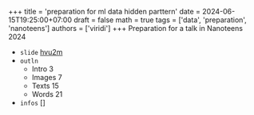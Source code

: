 +++
title = 'preparation for ml data hidden parttern'
date = 2024-06-15T19:25:00+07:00
draft = false
math = true
tags = ['data', 'preparation', 'nanoteens']
authors = ['viridi']
+++
Preparation for a talk in Nanoteens 2024 <!--more-->

+ `slide` [hvu2m](https://osf.io/hvu2m)
+ `outln`
  - Intro 3
  - Images 7
  - Texts 15
  - Words 21
+ `infos` []
